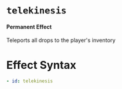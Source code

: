 # `telekinesis`
#### Permanent Effect

Teleports all drops to the player's inventory

# Effect Syntax
```yaml
- id: telekinesis
```
